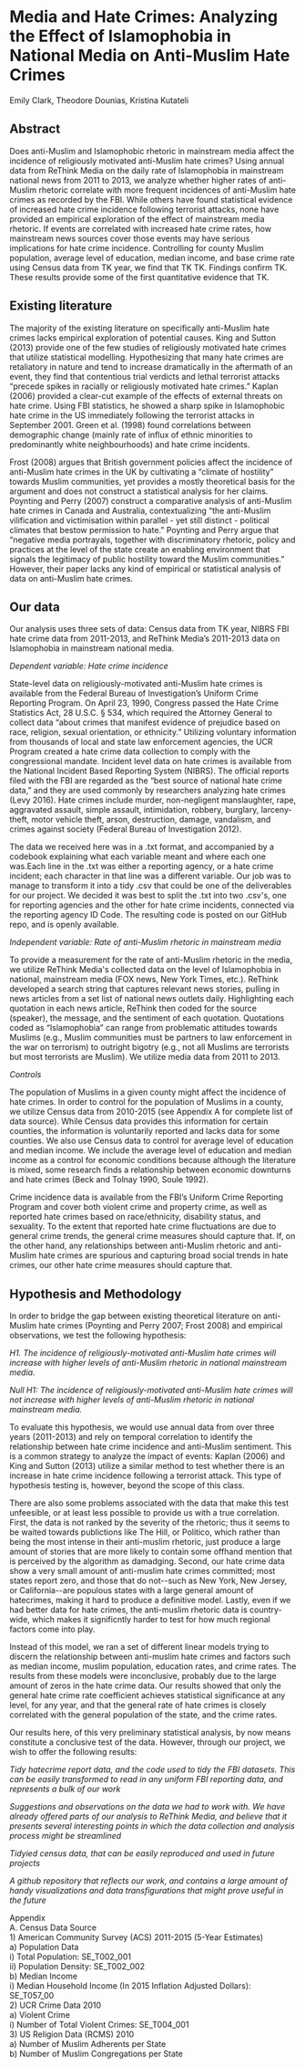 Media and Hate Crimes: Analyzing the Effect of Islamophobia in National Media on Anti-Muslim Hate Crimes  
================
Emily Clark, Theodore Dounias, Kristina Kutateli

Abstract
------------

Does anti-Muslim and Islamophobic rhetoric in mainstream media affect the incidence of religiously motivated anti-Muslim hate crimes? Using annual data from ReThink Media on the daily rate of Islamophobia in mainstream national news from 2011 to 2013, we analyze whether higher rates of anti-Muslim rhetoric correlate with more frequent incidences of anti-Muslim hate crimes as recorded by the FBI. While others have found statistical evidence of increased hate crime incidence following terrorist attacks, none have provided an empirical exploration of the effect of mainstream media rhetoric. If events are correlated with increased hate crime rates, how mainstream news sources cover those events may have serious implications for hate crime incidence. Controlling for county Muslim population, average level of education, median income, and base crime rate using Census data from TK year, we find that TK TK. Findings confirm TK. These results provide some of the first quantitative evidence that TK.   

Existing literature 
----------------------

The majority of the existing literature on specifically anti-Muslim hate crimes lacks empirical exploration of potential causes. King and Sutton (2013) provide one of the few studies of religiously motivated hate crimes that utilize statistical modelling. Hypothesizing that many hate crimes are retaliatory in nature and tend to increase dramatically in the aftermath of an event, they find that contentious trial verdicts and lethal terrorist attacks “precede spikes in racially or religiously motivated hate crimes.” Kaplan (2006) provided a clear-cut example of the effects of external threats on hate crime. Using FBI statistics, he showed a sharp spike in Islamophobic hate crime in the US immediately following the terrorist attacks in September 2001. Green et al. (1998) found correlations between demographic change (mainly rate of influx of ethnic minorities to predominantly white neighbourhoods) and hate crime incidents.   

Frost (2008) argues that British government policies affect the incidence of anti-Muslim hate crimes in the UK by cultivating a “climate of hostility” towards Muslim communities, yet provides a mostly theoretical basis for the argument and does not construct a statistical analysis for her claims. Poynting and Perry (2007) construct a comparative analysis of anti-Muslim hate crimes in Canada and Australia, contextualizing “the anti-Muslim vilification and victimisation within parallel - yet still distinct - political climates that bestow permission to hate.” Poynting and Perry argue that  “negative media portrayals, together with discriminatory rhetoric, policy and practices at the level of the state create an enabling environment that signals the legitimacy of public hostility toward the Muslim communities.” However, their paper lacks any kind of empirical or statistical analysis of data on anti-Muslim hate crimes.   


Our data  
--------

Our analysis uses three sets of data: Census data from TK year, NIBRS FBI hate crime data from 2011-2013, and ReThink Media’s 2011-2013 data on Islamophobia in mainstream national media.  

*Dependent variable: Hate crime incidence*  

State-level data on religiously-motivated anti-Muslim hate crimes is available from the Federal Bureau of Investigation’s Uniform Crime Reporting Program. On April 23, 1990, Congress passed the Hate Crime Statistics Act, 28 U.S.C. § 534, which required the Attorney General to collect data “about crimes that manifest evidence of prejudice based on race, religion, sexual orientation, or ethnicity.” Utilizing voluntary information from thousands of local and state law enforcement agencies, the UCR Program created a hate crime data collection to comply with the congressional mandate. Incident level data on hate crimes is available from the National Incident Based Reporting System (NIBRS).
The official reports filed with the FBI are regarded as the “best source of national hate crime data,” and they are used commonly by researchers analyzing hate crimes (Levy 2016). Hate crimes include murder, non-negligent manslaughter, rape, aggravated assault, simple assault, intimidation, robbery, burglary, larceny-theft, motor vehicle theft, arson, destruction, damage, vandalism, and crimes against society (Federal Bureau of Investigation 2012).
  
The data we received here was in a .txt format, and accompanied by a codebook explaining what each variable meant and where each one was.Each line in the .txt was either a reporting agency, or a hate crime incident; each character in that line was a different variable. Our job was to manage to transform it into a tidy .csv that could be one of the deliverables for our project.  We decided it was best to split the .txt into two .csv's, one for reporting agencies and the other for hate crime incidents, connected via the reporting agency ID Code. The resulting code is posted on our GitHub repo, and is openly available. 

*Independent variable: Rate of anti-Muslim rhetoric in mainstream media*  

To provide a measurement for the rate of anti-Muslim rhetoric in the media, we utilize ReThink Media's collected data on the level of Islamophobia in national, mainstream media (FOX news, New York Times, etc.). ReThink developed a search string that captures relevant news stories, pulling in news articles from a set list of national news outlets daily. Highlighting each quotation in each news article, ReThink then coded for the source (speaker), the message, and the sentiment of each quotation. Quotations coded as “Islamophobia” can range from problematic attitudes towards Muslims (e.g., Muslim communities must be partners to law enforcement in the war on terrorism) to outright bigotry (e.g., not all Muslims are terrorists but most terrorists are Muslim). We utilize media data from 2011 to 2013.  

*Controls*  
	
The population of Muslims in a given county might affect the incidence of hate crimes. In order to control for the population of Muslims in a county, we utilize Census data from 2010-2015 (see Appendix A for complete list of data source). While Census data provides this information for certain counties, the information is voluntarily reported and lacks data for some counties. We also use Census data to control for average level of education and median income. We include the average level of education and median income as a control for economic conditions because although the literature is mixed, some research finds a relationship between economic downturns and hate crimes (Beck and Tolnay 1990, Soule 1992).   
	
Crime incidence data is available from the FBI’s Uniform Crime Reporting Program and cover both violent crime and property crime, as well as reported hate crimes based on race/ethnicity, disability status, and sexuality. To the extent that reported hate crime fluctuations are due to general crime trends, the general crime measures should capture that. If, on the other hand, any relationships between anti-Muslim rhetoric and anti-Muslim hate crimes are spurious and capturing broad social trends in hate crimes, our other hate crime measures should capture that.  



Hypothesis and Methodology  
-------------------------

In order to bridge the gap between existing theoretical literature on anti-Muslim hate crimes (Poynting and Perry 2007; Frost 2008) and empirical observations, we test the following hypothesis:  

*H1. The incidence of religiously-motivated anti-Muslim hate crimes will increase with higher levels of anti-Muslim rhetoric in national mainstream media.*  

*Null H1: The incidence of religiously-motivated anti-Muslim hate crimes will not increase with higher levels of anti-Muslim rhetoric in national mainstream media.*  

To evaluate this hypothesis, we would use annual data from over three years (2011-2013) and rely on temporal correlation to identify the relationship between hate crime incidence and anti-Muslim sentiment. This is a common strategy to analyze the impact of events: Kaplan (2006) and King and Sutton (2013) utilize a similar method to test whether there is an increase in hate crime incidence following a terrorist attack. This type of hypothesis testing is, however, beyond the scope of this class. 
    
There are also some problems associated with the data that make this test unfeesible, or at least less possible to provide us with a true correlation. First, the data is not ranked by the severity of the rhetoric; thus it seems to be waited towards publictions like The Hill, or Politico, which rather than being the most intense in their anti-muslim rhetoric, just produce a large amount of stories that are more likely to contain some offhand mention that is perceived by the algorithm as damadging. Second, our hate crime data show a very small amount of anti-muslim hate crimes committed; most states report zero, and those that do not--such as New York, New Jersey, or California--are populous states with a large general amount of hatecrimes, making it hard to produce a definitive model. Lastly, even if we had better data for hate crimes, the anti-muslim rhetoric data is country-wide, which makes it significntly harder to test for how much regional factors come into play.
  
Instead of this model, we ran a set of different linear models trying to discern the relationship between anti-muslim hate crimes and factors such as median income, muslim population, education rates, and crime rates. The results from these models were inconclusive, probably due to the large amount of zeros in the hate crime data. Our results showed that only the general hate crime rate coefficient achieves statistical significance at any level, for any year, and that the general rate of hate crimes is closely correlated with the general population of the state, and the crime rates.

Our results here, of this very preliminary statistical analysis, by now means constitute a conclusive test of the data. However, through our project, we wish to offer the following results:

*Tidy hatecrime report data, and the code used to tidy the FBI datasets. This can be easily transformed to read in any uniform FBI reporting data, and represents a bulk of our work*

*Suggestions and observations on the data we had to work with. We have already offered parts of our analysis to ReThink Media, and believe that it presents several interesting points in which the data collection and analysis process might be streamlined*

*Tidyied census data, that can be easily reproduced and used in future projects*

*A github repository that reflects our work, and contains a large amount of handy visualizations and data transfigurations that might prove useful in the future*

Appendix   
  A. Census Data Source    
    1)	American Community Survey (ACS) 2011-2015 (5-Year Estimates)   
      a)	Population Data   
        i)	Total Population: SE_T002_001    
        ii)	Population Density: SE_T002_002   
      b)	Median Income   
        i)	Median Household Income (In 2015 Inflation  Adjusted Dollars): SE_T057_00    
    2)	UCR Crime Data 2010  
      a)	Violent Crime  
        i)	Number of Total Violent Crimes: SE_T004_001  
    3)	US Religion Data (RCMS) 2010  
      a)	Number of Muslim Adherents per State  
      b)	Number of Muslim Congregations per State  



